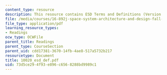 ```yaml
---
content_type: resource
description: This resource contains ESD Terms and Definitions (Version 12).
file: /media/courses/16-892j-space-system-architecture-and-design-fall-2004/73d5ce294f93e896c6568288bd9989c1_10020_esd_def.pdf
file_type: application/pdf
learning_resource_types:
- Readings
ocw_type: OCWFile
parent_title: Readings
parent_type: CourseSection
parent_uid: cdd17381-3670-14fb-4ae8-517a5732b217
resourcetype: Document
title: 10020_esd_def.pdf
uid: 73d5ce29-4f93-e896-c656-8288bd9989c1
---
```


